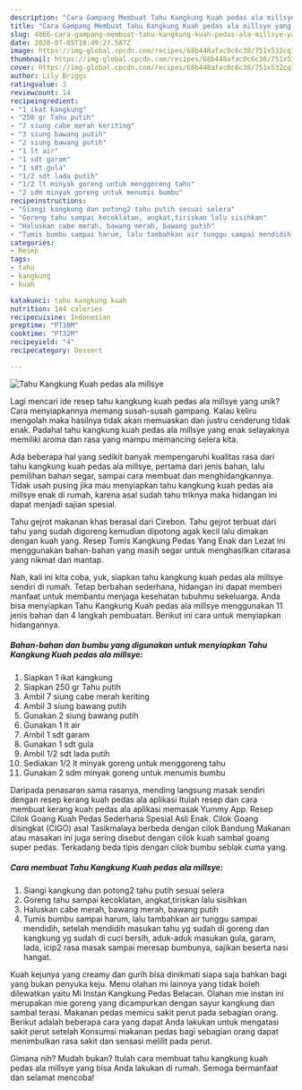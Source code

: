 ```yaml
---
description: "Cara Gampang Membuat Tahu Kangkung Kuah pedas ala millsye yang Lezat"
title: "Cara Gampang Membuat Tahu Kangkung Kuah pedas ala millsye yang Lezat"
slug: 4866-cara-gampang-membuat-tahu-kangkung-kuah-pedas-ala-millsye-yang-lezat
date: 2020-07-05T10:49:27.587Z
image: https://img-global.cpcdn.com/recipes/68b448afac0c6c38/751x532cq70/tahu-kangkung-kuah-pedas-ala-millsye-foto-resep-utama.jpg
thumbnail: https://img-global.cpcdn.com/recipes/68b448afac0c6c38/751x532cq70/tahu-kangkung-kuah-pedas-ala-millsye-foto-resep-utama.jpg
cover: https://img-global.cpcdn.com/recipes/68b448afac0c6c38/751x532cq70/tahu-kangkung-kuah-pedas-ala-millsye-foto-resep-utama.jpg
author: Lily Briggs
ratingvalue: 3
reviewcount: 14
recipeingredient:
- "1 ikat kangkung"
- "250 gr Tahu putih"
- "7 siung cabe merah keriting"
- "3 siung bawang putih"
- "2 siung bawang putih"
- "1 lt air"
- "1 sdt garam"
- "1 sdt gula"
- "1/2 sdt lada putih"
- "1/2 lt minyak goreng untuk menggoreng tahu"
- "2 sdm minyak goreng untuk menumis bumbu"
recipeinstructions:
- "Siangi kangkung dan potong2 tahu putih sesuai selera"
- "Goreng tahu sampai kecoklatan, angkat,tiriskan lalu sisihkan"
- "Haluskan cabe merah, bawang merah, bawang putih"
- "Tumis bumbu sampai harum, lalu tambahkan air tunggu sampai mendidih, setelah mendidih masukan tahu yg sudah di goreng dan kangkung yg sudah di cuci bersih, aduk-aduk masukan gula, garam, lada, icip2 rasa masak sampai meresap bumbunya, sajikan beserta nasi hangat."
categories:
- Resep
tags:
- tahu
- kangkung
- kuah

katakunci: tahu kangkung kuah 
nutrition: 144 calories
recipecuisine: Indonesian
preptime: "PT10M"
cooktime: "PT32M"
recipeyield: "4"
recipecategory: Dessert

---
```



![Tahu Kangkung Kuah pedas ala millsye](https://img-global.cpcdn.com/recipes/68b448afac0c6c38/751x532cq70/tahu-kangkung-kuah-pedas-ala-millsye-foto-resep-utama.jpg)

Lagi mencari ide resep tahu kangkung kuah pedas ala millsye yang unik? Cara menyiapkannya memang susah-susah gampang. Kalau keliru mengolah maka hasilnya tidak akan memuaskan dan justru cenderung tidak enak. Padahal tahu kangkung kuah pedas ala millsye yang enak selayaknya memiliki aroma dan rasa yang mampu memancing selera kita.

Ada beberapa hal yang sedikit banyak mempengaruhi kualitas rasa dari tahu kangkung kuah pedas ala millsye, pertama dari jenis bahan, lalu pemilihan bahan segar, sampai cara membuat dan menghidangkannya. Tidak usah pusing jika mau menyiapkan tahu kangkung kuah pedas ala millsye enak di rumah, karena asal sudah tahu triknya maka hidangan ini dapat menjadi sajian spesial.

Tahu gejrot makanan khas berasal dari Cirebon. Tahu gejrot terbuat dari tahu yang sudah digoreng kemudian dipotong agak kecil lalu dimakan dengan kuah yang. Resep Tumis Kangkung Pedas Yang Enak dan Lezat ini menggunakan bahan-bahan yang masih segar untuk menghasilkan citarasa yang nikmat dan mantap.


Nah, kali ini kita coba, yuk, siapkan tahu kangkung kuah pedas ala millsye sendiri di rumah. Tetap berbahan sederhana, hidangan ini dapat memberi manfaat untuk membantu menjaga kesehatan tubuhmu sekeluarga. Anda bisa menyiapkan Tahu Kangkung Kuah pedas ala millsye menggunakan 11 jenis bahan dan 4 langkah pembuatan. Berikut ini cara untuk menyiapkan hidangannya.

<!--inarticleads1-->

##### Bahan-bahan dan bumbu yang digunakan untuk menyiapkan Tahu Kangkung Kuah pedas ala millsye:

1. Siapkan 1 ikat kangkung
1. Siapkan 250 gr Tahu putih
1. Ambil 7 siung cabe merah keriting
1. Ambil 3 siung bawang putih
1. Gunakan 2 siung bawang putih
1. Gunakan 1 lt air
1. Ambil 1 sdt garam
1. Gunakan 1 sdt gula
1. Ambil 1/2 sdt lada putih
1. Sediakan 1/2 lt minyak goreng untuk menggoreng tahu
1. Gunakan 2 sdm minyak goreng untuk menumis bumbu


Daripada penasaran sama rasanya, mending langsung masak sendiri dengan resep kerang kuah pedas ala aplikasi Itulah resep dan cara membuat kerang kuah pedas ala aplikasi memasak Yummy App. Resep Cilok Goang Kuah Pedas Sederhana Spesial Asli Enak. Cilok Goang disingkat (CIGO) asal Tasikmalaya berbeda dengan cilok Bandung Makanan atau masakan ini juga sering disebut dengan cilok kuah sambal goang super pedas. Terkadang beda tipis dengan cilok bumbu seblak cuma yang. 

<!--inarticleads2-->

##### Cara membuat Tahu Kangkung Kuah pedas ala millsye:

1. Siangi kangkung dan potong2 tahu putih sesuai selera
1. Goreng tahu sampai kecoklatan, angkat,tiriskan lalu sisihkan
1. Haluskan cabe merah, bawang merah, bawang putih
1. Tumis bumbu sampai harum, lalu tambahkan air tunggu sampai mendidih, setelah mendidih masukan tahu yg sudah di goreng dan kangkung yg sudah di cuci bersih, aduk-aduk masukan gula, garam, lada, icip2 rasa masak sampai meresap bumbunya, sajikan beserta nasi hangat.


Kuah kejunya yang creamy dan gurih bisa dinikmati siapa saja bahkan bagi yang bukan penyuka keju. Menu olahan mi lainnya yang tidak boleh dilewatkan yaitu Mi Instan Kangkung Pedas Belacan. Olahan mie instan ini merupakan mie goreng yang dicampurkan dengan sayur kangkung dan sambal terasi. Makanan pedas memicu sakit perut pada sebagian orang. Berikut adalah beberapa cara yang dapat Anda lakukan untuk mengatasi sakit perut setelah Konsumsi makanan pedas bagi sebagian orang dapat menimbulkan rasa sakit dan sensasi melilit pada perut. 

Gimana nih? Mudah bukan? Itulah cara membuat tahu kangkung kuah pedas ala millsye yang bisa Anda lakukan di rumah. Semoga bermanfaat dan selamat mencoba!
